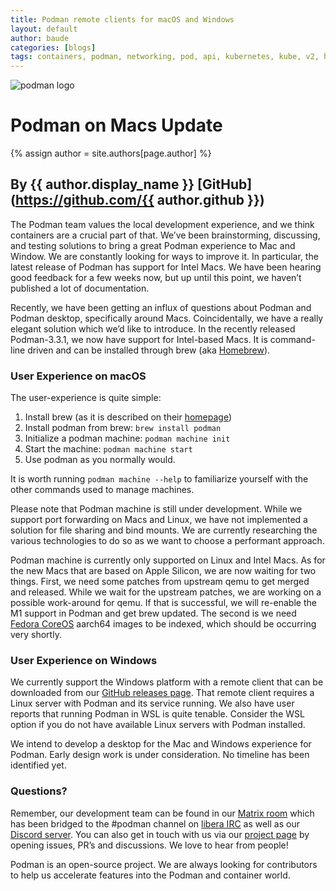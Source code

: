 ```yaml
---
title: Podman remote clients for macOS and Windows 
layout: default
author: baude
categories: [blogs]
tags: containers, podman, networking, pod, api, kubernetes, kube, v2, hpc, windows, mac
---
```

![podman logo](https://podman.io/images/podman.svg)

# Podman on Macs Update 
{% assign author = site.authors[page.author] %}
## By {{ author.display_name }} [GitHub](https://github.com/{{ author.github }})

The Podman team values the local development experience, and we think containers are a crucial part of that. We’ve been brainstorming, discussing, and testing solutions to bring a great Podman experience to Mac and Window. We are constantly looking for ways to improve it. In particular, the latest release of Podman has support for Intel Macs. We have been hearing good feedback for a few weeks now, but up until this point, we haven’t published a lot of documentation.

<!--readmore-->

Recently, we have been getting an influx of questions about Podman and Podman desktop, specifically around Macs. Coincidentally, we have a really elegant solution which we’d like to introduce. In the recently released Podman-3.3.1, we now have support for Intel-based Macs. It is command-line driven and can be installed through brew (aka [Homebrew](https://brew.sh/)).

### User Experience on macOS
The user-experience is quite simple:

  1. Install brew (as it is described on their [homepage](https://brew.sh/))
  2. Install podman from brew:  `brew install podman`
  3. Initialize a podman machine: `podman machine init`
  4. Start the machine: `podman machine start`
  5. Use podman as you normally would.


It is worth running `podman machine --help` to familiarize yourself with the other commands used to manage machines.

Please note that Podman machine is still under development.  While we support port forwarding on Macs and Linux, we have not implemented a solution for file sharing and bind mounts.  We are currently researching the various technologies to do so as we want to choose a performant approach.

Podman machine is currently only supported on Linux and Intel Macs. As for the new Macs that are based on Apple Silicon, we are now waiting for two things.  First, we need some patches from upstream qemu to get merged and released. While we wait for the upstream patches, we are working on a possible work-around for qemu. If that is successful, we will re-enable the M1 support in Podman and get brew updated. The second is we need [Fedora CoreOS](https://getfedora.org/en/coreos) aarch64 images to be indexed, which should be occurring very shortly.  

### User Experience on Windows 
We currently support the Windows platform with a remote client that can be downloaded from our [GitHub releases page](https://github.com/containers/podman/releases).  That remote client requires a Linux server with Podman and its service running.  We also have user reports that running Podman in WSL is quite tenable.  Consider the WSL option if you do not have available Linux servers with Podman installed.

We intend to develop a desktop for the Mac and Windows experience for Podman.  Early design work is under consideration.  No timeline has been identified yet.

### Questions?
Remember, our development team can be found in our [Matrix room](https://matrix.to/#/#podman:matrix.org) which has been bridged to the #podman channel on [libera IRC](https://libera.chat/) as well as our [Discord server](https://discord.gg/x5GzFF6QH4). You can also get in touch with us via our [project page](https://github.com/containers/podman) by opening issues, PR’s and discussions. We love to hear from people!

Podman is an open-source project. We are always looking for contributors to help us accelerate features into the Podman and container world.

